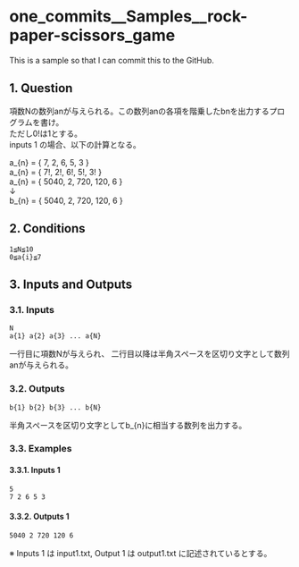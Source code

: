 # one_commits__Samples__rock-paper-scissors_game

This is a sample so that I can commit this to the GitHub.

## 1. Question

項数Nの数列anが与えられる。この数列anの各項を階乗したbnを出力するプログラムを書け。  
ただし0!は1とする。  
inputs 1 の場合、以下の計算となる。

a_{n} = \{ 7, 2, 6, 5, 3 \}  
a_{n} = \{ 7!, 2!, 6!, 5!, 3! \}  
a_{n} = \{ 5040, 2, 720, 120, 6 \}  
↓  
b_{n} = \{ 5040, 2, 720, 120, 6 \}

## 2. Conditions

```
1≦N≦10
0≦a{i}≦7
```

## 3. Inputs and Outputs

### 3.1. Inputs

```
N
a{1} a{2} a{3} ... a{N}
```

一行目に項数Nが与えられ、
二行目以降は半角スペースを区切り文字として数列anが与えられる。

### 3.2. Outputs

```
b{1} b{2} b{3} ... b{N}
```

半角スペースを区切り文字としてb_{n}に相当する数列を出力する。

### 3.3. Examples

#### 3.3.1. Inputs 1

```
5
7 2 6 5 3
```
#### 3.3.2. Outputs 1

```
5040 2 720 120 6
```

※ Inputs 1 は input1.txt, Output 1 は output1.txt に記述されているとする。

